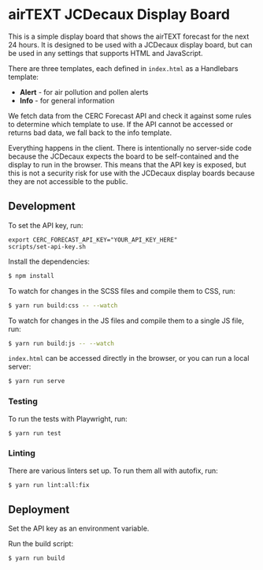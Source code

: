 # airTEXT JCDecaux Display Board

This is a simple display board that shows the airTEXT forecast for the next 24 hours. It is designed to be used with a JCDecaux display board, but can be used in any settings that supports HTML and JavaScript.

There are three templates, each defined in `index.html` as a Handlebars template:

- **Alert** - for air pollution and pollen alerts
- **Info** - for general information

We fetch data from the CERC Forecast API and check it against some rules to determine which template to use. If the API cannot be accessed or returns bad data, we fall back to the info template.

Everything happens in the client. There is intentionally no server-side code because the JCDecaux expects the board to be self-contained and the display to run in the browser. This means that the API key is exposed, but this is not a security risk for use with the JCDecaux display boards because they are not accessible to the public.

## Development

To set the API key, run:

```
export CERC_FORECAST_API_KEY="YOUR_API_KEY_HERE"
scripts/set-api-key.sh
```

Install the dependencies:

```bash
$ npm install
```

To watch for changes in the SCSS files and compile them to CSS, run:

```bash
$ yarn run build:css -- --watch
```

To watch for changes in the JS files and compile them to a single JS file, run:

```bash
$ yarn run build:js -- --watch
```

`index.html` can be accessed directly in the browser, or you can run a local server:

```bash
$ yarn run serve
```

### Testing

To run the tests with Playwright, run:

```bash
$ yarn run test
```

### Linting

There are various linters set up. To run them all with autofix, run:

```bash
$ yarn run lint:all:fix
```

## Deployment

Set the API key as an environment variable.

Run the build script:

```bash
$ yarn run build
```
